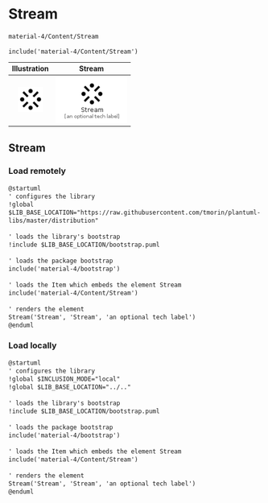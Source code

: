 # Stream


```text
material-4/Content/Stream
```

```text
include('material-4/Content/Stream')
```



| Illustration | Stream |
| :---: | :---: |
| ![illustration for Illustration](../../material-4/Content/Stream.png) | ![illustration for Stream](../../material-4/Content/Stream.Local.png) |




## Stream

### Load remotely
```plantuml
@startuml
' configures the library
!global $LIB_BASE_LOCATION="https://raw.githubusercontent.com/tmorin/plantuml-libs/master/distribution"

' loads the library's bootstrap
!include $LIB_BASE_LOCATION/bootstrap.puml

' loads the package bootstrap
include('material-4/bootstrap')

' loads the Item which embeds the element Stream
include('material-4/Content/Stream')

' renders the element
Stream('Stream', 'Stream', 'an optional tech label')
@enduml
```

### Load locally
```plantuml
@startuml
' configures the library
!global $INCLUSION_MODE="local"
!global $LIB_BASE_LOCATION="../.."

' loads the library's bootstrap
!include $LIB_BASE_LOCATION/bootstrap.puml

' loads the package bootstrap
include('material-4/bootstrap')

' loads the Item which embeds the element Stream
include('material-4/Content/Stream')

' renders the element
Stream('Stream', 'Stream', 'an optional tech label')
@enduml
```

